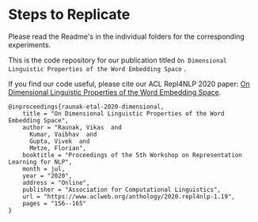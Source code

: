 # Steps to Replicate

Please read the Readme's in the individual folders for the corresponding experiments.

This is the code repository for our publication titled ```On Dimensional Linguistic Properties of the Word Embedding Space``` .

If you find our code useful, please cite our ACL Repl4NLP 2020 paper: [On Dimensional Linguistic Properties of the Word Embedding Space](https://www.aclweb.org/anthology/2020.repl4nlp-1.19/).

```
@inproceedings{raunak-etal-2020-dimensional,
    title = "On Dimensional Linguistic Properties of the Word Embedding Space",
    author = "Raunak, Vikas  and
      Kumar, Vaibhav  and
      Gupta, Vivek  and
      Metze, Florian",
    booktitle = "Proceedings of the 5th Workshop on Representation Learning for NLP",
    month = jul,
    year = "2020",
    address = "Online",
    publisher = "Association for Computational Linguistics",
    url = "https://www.aclweb.org/anthology/2020.repl4nlp-1.19",
    pages = "156--165"
}
```

